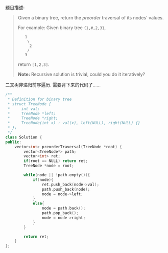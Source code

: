 题目描述:

> Given a binary tree, return the *preorder* traversal of its nodes' values.
>
> For example:
> Given binary tree `{1,#,2,3}`,
>
> ```
>    1
>     \
>      2
>     /
>    3
>
> ```
>
> return `[1,2,3]`.
>
> **Note:** Recursive solution is trivial, could you do it iteratively?

二叉树非递归前序遍历. 需要背下来的代码了......

```c++
/**
 * Definition for binary tree
 * struct TreeNode {
 *     int val;
 *     TreeNode *left;
 *     TreeNode *right;
 *     TreeNode(int x) : val(x), left(NULL), right(NULL) {}
 * };
 */
class Solution {
public:
    vector<int> preorderTraversal(TreeNode *root) {
        vector<TreeNode*> path;
        vector<int> ret;
        if(root == NULL) return ret;
        TreeNode *node = root;

        while(node || !path.empty()){
            if(node){
                ret.push_back(node->val);
                path.push_back(node);
                node = node->left;
            }
            else{
                node = path.back();
                path.pop_back();
                node = node->right;
            }
        }

        return ret;
    }
};
```

